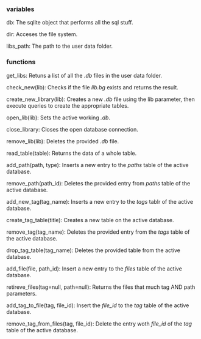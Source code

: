 ### variables
db:
The sqlite object that performs all the sql stuff.

dir:
Acceses the file system.

libs_path:
The path to the user data folder.



### functions
get_libs:
Retuns  a list of all the *.db* files in the user data folder.

check_new(lib):
Checks if the file *lib.bg* exists and returns the result.

create_new_library(lib):
Creates a new *.db* file using the lib parameter, then execute queries to create the appropriate tables.

open_lib(lib):
Sets the active working *.db*.

close_library:
Closes the open database connection.

remove_lib(lib):
Deletes the provided *.db* file.

read_table(table):
Returns the data of a whole table.

add_path(path, type):
Inserts a new entry to the *paths* table of the active database.

remove_path(path_id):
Deletes the provided entry from *paths* table of the active database.

add_new_tag(tag_name):
Inserts a new entry to the *tags* tablr of the active database.

create_tag_table(title):
Creates a new table on the active database.

remove_tag(tag_name):
Deletes the provided entry from the *tags* table of the active database.

drop_tag_table(tag_name):
Deletes the provided table from the active database.

add_file(file, path_id):
Insert a new entry to the *files* table of the active database.

retireve_files(tag=null, path=null):
Returns the files that much tag AND path parameters.

add_tag_to_file(tag, file_id):
Insert the *file_id* to the *tag* table of the active database.

remove_tag_from_files(tag, file_id):
Delete the entry woth *file_id* of the *tag* table of the active database.
